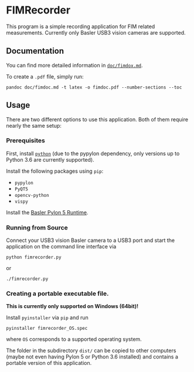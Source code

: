 # FIMRecorder

This program is
a simple recording application for FIM related
measurements. 
Currently only Basler USB3 vision cameras are supported.

## Documentation

You can find more detailed information in [`doc/fimdox.md`](https://github.com/fncnt/fimrecorder/blob/master/doc/fimdoc.md).

To create a `.pdf` file, simply run:
```
pandoc doc/fimdoc.md -t latex -o fimdoc.pdf --number-sections --toc
```

## Usage
There are two different options to use this application.
Both of them require nearly the same setup:

### Prerequisites

First, install [`python`](https://www.python.org/)
(due to the pypylon dependency, only versions 
up to Python 3.6 are currently supported).

Install the following packages using `pip`:
- `pypylon`
- `PyQT5`
- `opencv-python`
- `vispy`

Install the [Basler Pylon 5 Runtime](https://www.baslerweb.com/de/vertrieb-support/downloads/downloads-software/pylon-5-0-12-runtime/).

### Running from Source

Connect your USB3 vision Basler camera to a USB3 port
and start the application on the command line interface via
```
python fimrecorder.py
```
or
```
./fimrecorder.py
```

### Creating a portable executable file.
**This is currently only supported on Windows (64bit)!**

Install `pyinstaller` via `pip` and run
```
pyinstaller fimrecorder_OS.spec
```
where `OS` corresponds to a supported operating system.

The folder in the subdirectory `dist/` can be copied 
to other computers (maybe not even having Pylon 5 
or Python 3.6 installed) and contains a portable version
of this application.
